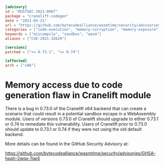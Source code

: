 ```toml
[advisory]
id = "RUSTSEC-2021-0067"
package = "cranelift-codegen"
date = "2021-05-21"
url = "https://github.com/bytecodealliance/wasmtime/security/advisories/GHSA-hpqh-2wqx-7qp5"
categories = ["code-execution", "memory-corruption", "memory-exposure"]
keywords = ["miscompile", "sandbox", "wasm"]
aliases = ["CVE-2021-32629"]

[versions]
patched = [">= 0.73.1", ">= 0.74"]

[affected]
arch = ["x86"]
```

# Memory access due to code generation flaw in Cranelift module

There is a bug in 0.73.0 of the Cranelift x64 backend that can create a
scenario that could result in a potential sandbox escape in a WebAssembly
module. Users of versions 0.73.0 of Cranelift should upgrade to either 0.73.1
or 0.74 to remediate this vulnerability. Users of Cranelift prior to 0.73.0
should update to 0.73.1 or 0.74 if they were not using the old default backend.

More details can be found in the GitHub Security Advisory at:

<https://github.com/bytecodealliance/wasmtime/security/advisories/GHSA-hpqh-2wqx-7qp5>
